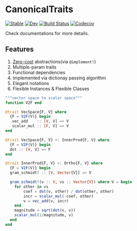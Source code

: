# CanonicalTraits

[![Stable](https://img.shields.io/badge/docs-stable-blue.svg)](https://thautwarm.github.io/CanonicalTraits.jl/stable)
[![Dev](https://img.shields.io/badge/docs-dev-purple.svg)](https://thautwarm.github.io/CanonicalTraits.jl/dev)
[![Build Status](https://travis-ci.com/thautwarm/CanonicalTraits.jl.svg?branch=master)](https://travis-ci.com/thautwarm/CanonicalTraits.jl)
[![Codecov](https://codecov.io/gh/thautwarm/CanonicalTraits.jl/branch/master/graph/badge.svg)](https://codecov.io/gh/thautwarm/CanonicalTraits.jl)

Check documentations for more details.

## Features

1. [Zero-cost](#Zero-cost) abstractions(via `@implement!`)
2. Multiple-param traits
3. Functional dependencies
4. Implemented via dictionay passing algorithm
5. Elegant notations
6. Flexible Instances & Flexible Classes

```julia
"""vector space to scalar space"""
function V2F end

@trait VecSpace{F, V} where
  {F = V2F(V)} begin
   vec_add    :: [V, V] => V
   scalar_mul :: [F, V] => V
end

@trait VecSpace{F, V} >: InnerProd{F, V} where
  {F = V2F(V)} begin
  dot :: [V, V] => F
end

@trait InnerProd{F, V} >: Ortho{F, V} where
  {F = V2F(V)} begin
  gram_schmidt! :: [V, Vector{V}] => V

  gram_schmidt!(v :: V, vs :: Vector{V}) where V = begin
    for other in vs
        coef = dot(v, other) / dot(other, other)
        incr = scalar_mul(-coef, other)
        v = vec_add(v, incr)
    end
    magnitude = sqrt(dot(v, v))
    scalar_mul(1/magnitude, v)
  end
end
```